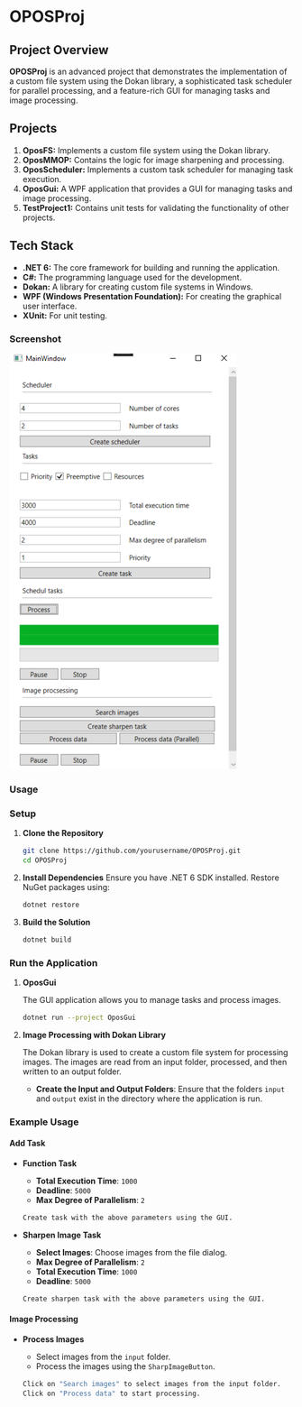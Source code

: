 # OPOSProj

## **Project Overview**

**OPOSProj** is an advanced project that demonstrates the implementation of a custom file system using the Dokan library, a sophisticated task scheduler for parallel processing, and a feature-rich GUI for managing tasks and image processing.

## **Projects**

1. **OposFS:** Implements a custom file system using the Dokan library.
2. **OposMMOP:** Contains the logic for image sharpening and processing.
3. **OposScheduler:** Implements a custom task scheduler for managing task execution.
4. **OposGui:** A WPF application that provides a GUI for managing tasks and image processing.
5. **TestProject1:** Contains unit tests for validating the functionality of other projects.

## Tech Stack

- **.NET 6:** The core framework for building and running the application.
- **C#:** The programming language used for the development.
- **Dokan:** A library for creating custom file systems in Windows.
- **WPF (Windows Presentation Foundation):** For creating the graphical user interface.
- **XUnit:** For unit testing.

### Screenshot

![MainWindow Screenshot](https://github.com/andjeladragosavljevic/OPOSProj/blob/master/OPOSGui.png?raw=true)

### Usage

### Setup

1. **Clone the Repository**
    ```sh
    git clone https://github.com/yourusername/OPOSProj.git
    cd OPOSProj
    ```

2. **Install Dependencies**
    Ensure you have .NET 6 SDK installed. Restore NuGet packages using:
    ```sh
    dotnet restore
    ```

3. **Build the Solution**
    ```sh
    dotnet build
    ```

### Run the Application

1. **OposGui**

    The GUI application allows you to manage tasks and process images.

    ```sh
    dotnet run --project OposGui
    ```

2. **Image Processing with Dokan Library**

    The Dokan library is used to create a custom file system for processing images. The images are read from an input folder, processed, and then written to an output folder.

    - **Create the Input and Output Folders**: Ensure that the folders `input` and `output` exist in the directory where the application is run.

### Example Usage

#### Add Task

- **Function Task**
    - **Total Execution Time**: `1000`
    - **Deadline**: `5000`
    - **Max Degree of Parallelism**: `2`

    ```sh
    Create task with the above parameters using the GUI.
    ```

- **Sharpen Image Task**
    - **Select Images**: Choose images from the file dialog.
    - **Max Degree of Parallelism**: `2`
    - **Total Execution Time**: `1000`
    - **Deadline**: `5000`

    ```sh
    Create sharpen task with the above parameters using the GUI.
    ```

#### Image Processing

- **Process Images**
    - Select images from the `input` folder.
    - Process the images using the `SharpImageButton`.

    ```sh
    Click on "Search images" to select images from the input folder.
    Click on "Process data" to start processing.
    ```

